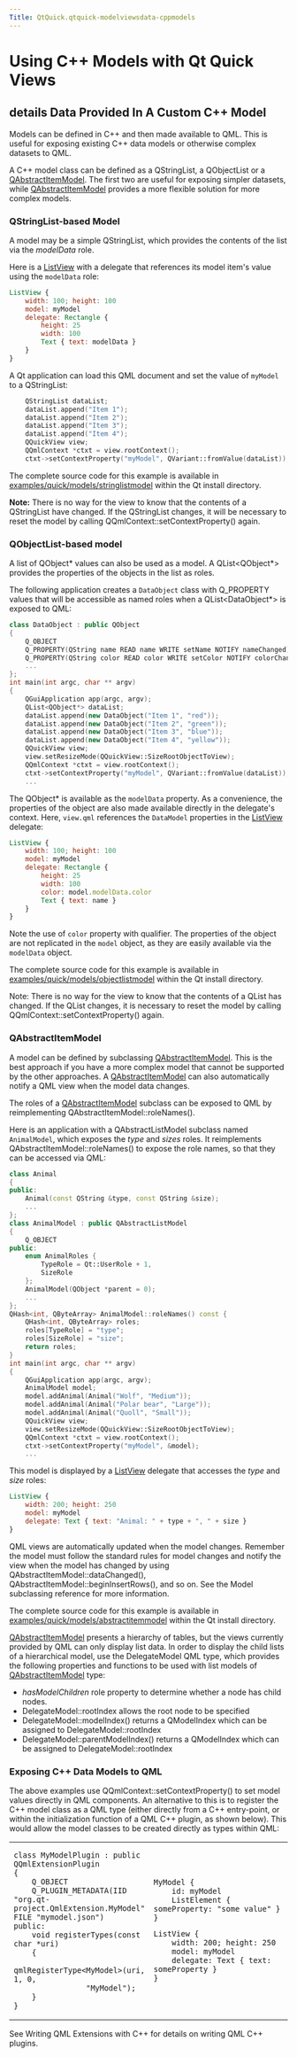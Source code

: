 ```yaml
---
Title: QtQuick.qtquick-modelviewsdata-cppmodels
---
```

        
Using C++ Models with Qt Quick Views
====================================

<span class="subtitle"></span>
details
Data Provided In A Custom C++ Model
-----------------------------------

Models can be defined in C++ and then made available to QML. This is useful for exposing existing C++ data models or otherwise complex datasets to QML.

A C++ model class can be defined as a QStringList, a QObjectList or a [QAbstractItemModel](#qabstractitemmodel). The first two are useful for exposing simpler datasets, while [QAbstractItemModel](#qabstractitemmodel) provides a more flexible solution for more complex models.

<span id="qstringlist-based-model"></span>
### QStringList-based Model

A model may be a simple QStringList, which provides the contents of the list via the *modelData* role.

Here is a [ListView](../QtQuick.ListView.md) with a delegate that references its model item's value using the `modelData` role:

``` qml
ListView {
    width: 100; height: 100
    model: myModel
    delegate: Rectangle {
        height: 25
        width: 100
        Text { text: modelData }
    }
}
```

A Qt application can load this QML document and set the value of `myModel` to a QStringList:

``` cpp
    QStringList dataList;
    dataList.append("Item 1");
    dataList.append("Item 2");
    dataList.append("Item 3");
    dataList.append("Item 4");
    QQuickView view;
    QQmlContext *ctxt = view.rootContext();
    ctxt->setContextProperty("myModel", QVariant::fromValue(dataList));
```

The complete source code for this example is available in [examples/quick/models/stringlistmodel](https://developer.ubuntu.comapps/qml/sdk-15.04.4/QtQuick.models-stringlistmodel/) within the Qt install directory.

**Note:** There is no way for the view to know that the contents of a QStringList have changed. If the QStringList changes, it will be necessary to reset the model by calling QQmlContext::setContextProperty() again.

<span id="qobjectlist-based-model"></span>
### QObjectList-based model

A list of QObject\* values can also be used as a model. A QList&lt;QObject\*&gt; provides the properties of the objects in the list as roles.

The following application creates a `DataObject` class with Q\_PROPERTY values that will be accessible as named roles when a QList&lt;DataObject\*&gt; is exposed to QML:

``` cpp
class DataObject : public QObject
{
    Q_OBJECT
    Q_PROPERTY(QString name READ name WRITE setName NOTIFY nameChanged)
    Q_PROPERTY(QString color READ color WRITE setColor NOTIFY colorChanged)
    ...
};
int main(int argc, char ** argv)
{
    QGuiApplication app(argc, argv);
    QList<QObject*> dataList;
    dataList.append(new DataObject("Item 1", "red"));
    dataList.append(new DataObject("Item 2", "green"));
    dataList.append(new DataObject("Item 3", "blue"));
    dataList.append(new DataObject("Item 4", "yellow"));
    QQuickView view;
    view.setResizeMode(QQuickView::SizeRootObjectToView);
    QQmlContext *ctxt = view.rootContext();
    ctxt->setContextProperty("myModel", QVariant::fromValue(dataList));
    ...
```

The QObject\* is available as the `modelData` property. As a convenience, the properties of the object are also made available directly in the delegate's context. Here, `view.qml` references the `DataModel` properties in the [ListView](../QtQuick.ListView.md) delegate:

``` qml
ListView {
    width: 100; height: 100
    model: myModel
    delegate: Rectangle {
        height: 25
        width: 100
        color: model.modelData.color
        Text { text: name }
    }
}
```

Note the use of `color` property with qualifier. The properties of the object are not replicated in the `model` object, as they are easily available via the `modelData` object.

The complete source code for this example is available in [examples/quick/models/objectlistmodel](https://developer.ubuntu.comapps/qml/sdk-15.04.4/QtQuick.models-objectlistmodel/) within the Qt install directory.

Note: There is no way for the view to know that the contents of a QList has changed. If the QList changes, it is necessary to reset the model by calling QQmlContext::setContextProperty() again.

<span id="qabstractitemmodel"></span>
### QAbstractItemModel

A model can be defined by subclassing [QAbstractItemModel](#qabstractitemmodel). This is the best approach if you have a more complex model that cannot be supported by the other approaches. A [QAbstractItemModel](#qabstractitemmodel) can also automatically notify a QML view when the model data changes.

The roles of a [QAbstractItemModel](#qabstractitemmodel) subclass can be exposed to QML by reimplementing QAbstractItemModel::roleNames().

Here is an application with a QAbstractListModel subclass named `AnimalModel`, which exposes the *type* and *sizes* roles. It reimplements QAbstractItemModel::roleNames() to expose the role names, so that they can be accessed via QML:

``` cpp
class Animal
{
public:
    Animal(const QString &type, const QString &size);
    ...
};
class AnimalModel : public QAbstractListModel
{
    Q_OBJECT
public:
    enum AnimalRoles {
        TypeRole = Qt::UserRole + 1,
        SizeRole
    };
    AnimalModel(QObject *parent = 0);
    ...
};
QHash<int, QByteArray> AnimalModel::roleNames() const {
    QHash<int, QByteArray> roles;
    roles[TypeRole] = "type";
    roles[SizeRole] = "size";
    return roles;
}
int main(int argc, char ** argv)
{
    QGuiApplication app(argc, argv);
    AnimalModel model;
    model.addAnimal(Animal("Wolf", "Medium"));
    model.addAnimal(Animal("Polar bear", "Large"));
    model.addAnimal(Animal("Quoll", "Small"));
    QQuickView view;
    view.setResizeMode(QQuickView::SizeRootObjectToView);
    QQmlContext *ctxt = view.rootContext();
    ctxt->setContextProperty("myModel", &model);
    ...
```

This model is displayed by a [ListView](../QtQuick.ListView.md) delegate that accesses the *type* and *size* roles:

``` qml
ListView {
    width: 200; height: 250
    model: myModel
    delegate: Text { text: "Animal: " + type + ", " + size }
}
```

QML views are automatically updated when the model changes. Remember the model must follow the standard rules for model changes and notify the view when the model has changed by using QAbstractItemModel::dataChanged(), QAbstractItemModel::beginInsertRows(), and so on. See the Model subclassing reference for more information.

The complete source code for this example is available in [examples/quick/models/abstractitemmodel](https://developer.ubuntu.comapps/qml/sdk-15.04.4/QtQuick.models-abstractitemmodel/) within the Qt install directory.

[QAbstractItemModel](#qabstractitemmodel) presents a hierarchy of tables, but the views currently provided by QML can only display list data. In order to display the child lists of a hierarchical model, use the DelegateModel QML type, which provides the following properties and functions to be used with list models of [QAbstractItemModel](#qabstractitemmodel) type:

-   *hasModelChildren* role property to determine whether a node has child nodes.
-   DelegateModel::rootIndex allows the root node to be specified
-   DelegateModel::modelIndex() returns a QModelIndex which can be assigned to DelegateModel::rootIndex
-   DelegateModel::parentModelIndex() returns a QModelIndex which can be assigned to DelegateModel::rootIndex

<span id="exposing-c-data-models-to-qml"></span>
### Exposing C++ Data Models to QML

The above examples use QQmlContext::setContextProperty() to set model values directly in QML components. An alternative to this is to register the C++ model class as a QML type (either directly from a C++ entry-point, or within the initialization function of a QML C++ plugin, as shown below). This would allow the model classes to be created directly as types within QML:

<table>
<colgroup>
<col width="50%" />
<col width="50%" />
</colgroup>
<tbody>
<tr class="odd">
<td><pre class="cpp"><code>class MyModelPlugin : public QQmlExtensionPlugin
{
    Q_OBJECT
    Q_PLUGIN_METADATA(IID &quot;org.qt-project.QmlExtension.MyModel&quot; FILE &quot;mymodel.json&quot;)
public:
    void registerTypes(const char *uri)
    {
        qmlRegisterType&lt;MyModel&gt;(uri, 1, 0,
                &quot;MyModel&quot;);
    }
}</code></pre></td>
<td><pre class="qml"><code>MyModel {
    id: myModel
    ListElement { someProperty: &quot;some value&quot; }
}</code></pre>
<pre class="qml"><code>ListView {
    width: 200; height: 250
    model: myModel
    delegate: Text { text: someProperty }
}</code></pre></td>
</tr>
</tbody>
</table>

See Writing QML Extensions with C++ for details on writing QML C++ plugins.

